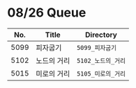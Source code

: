 # 08/26 Queue



| No.  | Title       | Directory          |
| ---- | ----------- | ------------------ |
| 5099 | 피자굽기    | `5099_피자굽기`    |
| 5102 | 노드의 거리 | `5102_노드의_거리` |
| 5015 | 미로의 거리 | `5105_미로의_거리` |

